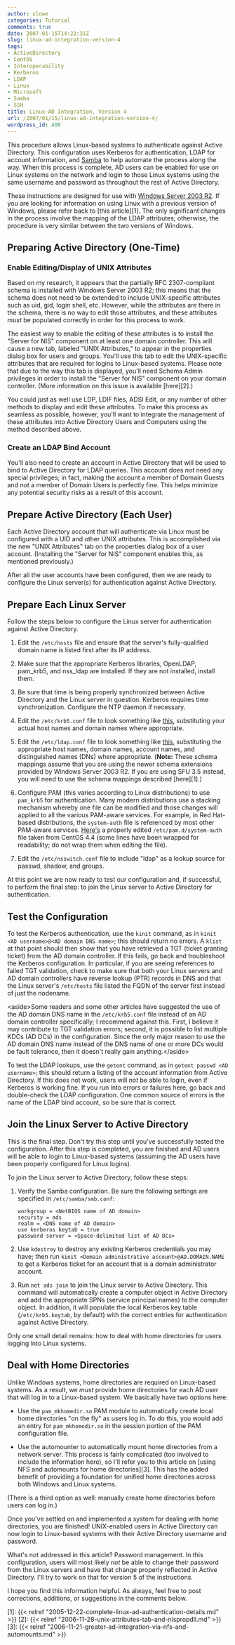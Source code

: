 ```yaml
---
author: slowe
categories: Tutorial
comments: true
date: 2007-01-15T14:22:31Z
slug: linux-ad-integration-version-4
tags:
- ActiveDirectory
- CentOS
- Interoperability
- Kerberos
- LDAP
- Linux
- Microsoft
- Samba
- SSH
title: Linux-AD Integration, Version 4
url: /2007/01/15/linux-ad-integration-version-4/
wordpress_id: 400
---
```


This procedure allows Linux-based systems to authenticate against Active Directory. This configuration uses Kerberos for authentication, LDAP for account information, and [Samba](http://www.samba.org/) to help automate the process along the way. When this process is complete, AD users can be enabled for use on Linux systems on the network and login to those Linux systems using the same username and password as throughout the rest of Active Directory.

These instructions are designed for use with [Windows Server 2003 R2](http://www.microsoft.com/windowsserver2003/). If you are looking for information on using Linux with a previous version of Windows, please refer back to [this article][1]. The only significant changes in the process involve the mapping of the LDAP attributes; otherwise, the procedure is very similar between the two versions of Windows.

## Preparing Active Directory (One-Time)

### Enable Editing/Display of UNIX Attributes

Based on my research, it appears that the partially RFC 2307-compliant schema is installed with Windows Server 2003 R2; this means that the schema does not need to be extended to include UNIX-specific attributes such as uid, gid, login shell, etc. However, while the attributes are there in the schema, there is no way to edit those attributes, and these attributes _must_ be populated correctly in order for this process to work.

The easiest way to enable the editing of these attributes is to install the "Server for NIS" component on at least one domain controller. This will cause a new tab, labeled "UNIX Attributes," to appear in the properties dialog box for users and groups. You'll use this tab to edit the UNIX-specific attributes that are required for logins to Linux-based systems. Please note that due to the way this tab is displayed, you'll need Schema Admin privileges in order to install the "Server for NIS" component on your domain controller. (More information on this issue is available [here][2].)

You could just as well use LDP, LDIF files, ADSI Edit, or any number of other methods to display and edit these attributes. To make this process as seamless as possible, however, you'll want to integrate the management of these attributes into Active Directory Users and Computers using the method described above.

### Create an LDAP Bind Account

You'll also need to create an account in Active Directory that will be used to bind to Active Directory for LDAP queries. This account does _not_ need any special privileges; in fact, making the account a member of Domain Guests and _not_ a member of Domain Users is perfectly fine. This helps minimize any potential security risks as a result of this account.

## Prepare Active Directory (Each User)

Each Active Directory account that will authenticate via Linux must be configured with a UID and other UNIX attributes. This is accomplished via the new "UNIX Attributes" tab on the properties dialog box of a user account. (Installing the "Server for NIS" component enables this, as mentioned previously.)

After all the user accounts have been configured, then we are ready to configure the Linux server(s) for authentication against Active Directory.

## Prepare Each Linux Server

Follow the steps below to configure the Linux server for authentication against Active Directory.

1. Edit the `/etc/hosts` file and ensure that the server's fully-qualified domain name is listed first after its IP address.

2. Make sure that the appropriate Kerberos libraries, OpenLDAP, pam\_krb5, and nss\_ldap are installed. If they are not installed, install them.

3. Be sure that time is being properly synchronized between Active Directory and the Linux server in question. Kerberos requires time synchronization. Configure the NTP daemon if necessary.

4. Edit the `/etc/krb5.conf` file to look something like [this](https://gist.github.com/lowescott/67a3f8c36270c7e6376b), substituting your actual host names and domain names where appropriate.

5. Edit the `/etc/ldap.conf` file to look something like [this](https://gist.github.com/lowescott/7ad13c8839a546b760df), substituting the appropriate host names, domain names, account names, and distinguished names (DNs) where appropriate. (**Note:** These schema mappings assume that you are using the newer schema extensions provided by Windows Server 2003 R2. If you are using SFU 3.5 instead, you will need to use the schema mappings described [here][1].)

6. Configure PAM (this varies according to Linux distributions) to use `pam_krb5` for authentication. Many modern distributions use a stacking mechanism whereby one file can be modified and those changes will applied to all the various PAM-aware services. For example, in Red Hat-based distributions, the `system-auth` file is referenced by most other PAM-aware services. [Here's](https://gist.github.com/lowescott/0e47e27dd5e515963daf) a properly edited `/etc/pam.d/system-auth` file taken from CentOS 4.4 (some lines have been wrapped for readability; do not wrap them when editing the file).

7. Edit the `/etc/nsswitch.conf` file to include "ldap" as a lookup source for passwd, shadow, and groups.

At this point we are now ready to test our configuration and, if successful, to perform the final step: to join the Linux server to Active Directory for authentication.

## Test the Configuration

To test the Kerberos authentication, use the `kinit` command, as in `kinit <AD username>@<AD domain DNS name>`; this should return no errors. A `klist` at that point should then show that you have retrieved a TGT (ticket granting ticket) from the AD domain controller. If this fails, go back and troubleshoot the Kerberos configuration. In particular, if you are seeing references to failed TGT validation, check to make sure that both your Linux servers and AD domain controllers have reverse lookup (PTR) records in DNS and that the Linux server's `/etc/hosts` file listed the FQDN of the server first instead of just the nodename.

&lt;aside&gt;Some readers and some other articles have suggested the use of the AD domain DNS name in the `/etc/krb5.conf` file instead of an AD domain controller specifically; I recommend against this. First, I believe it may contribute to TGT validation errors; second, it is possible to list multiple KDCs (AD DCs) in the configuration. Since the only major reason to use the AD domain DNS name instead of the DNS name of one or more DCs would be fault tolerance, then it doesn't really gain anything.&lt;/aside&gt;

To test the LDAP lookups, use the `getent` command, as in `getent passwd <AD username>`; this should return a listing of the account information from Active Directory. If this does not work, users will _not_ be able to login, even if Kerberos is working fine. If you run into errors or failures here, go back and double-check the LDAP configuration. One common source of errors is the name of the LDAP bind account, so be sure that is correct.

## Join the Linux Server to Active Directory

This is the final step. Don't try this step until you've successfully tested the configuration. After this step is completed, you are finished and AD users will be able to login to Linux-based systems (assuming the AD users have been properly configured for Linux logins).

To join the Linux server to Active Directory, follow these steps:

1. Verify the Samba configuration. Be sure the following settings are specified in `/etc/samba/smb.conf`:  

	``` text
    workgroup = <NetBIOS name of AD domain> 
    security = ads
    realm = <DNS name of AD domain>
    use kerberos keytab = true
    password server = <Space-delimited list of AD DCs>
    ```

2. Use `kdestroy` to destroy any existing Kerberos credentials you may have; then run `kinit <Domain administrative account>@AD.DOMAIN.NAME` to get a Kerberos ticket for an account that is a domain administrator account.

3. Run `net ads join` to join the Linux server to Active Directory. This command will automatically create a computer object in Active Directory and add the appropriate SPNs (service principal names) to the computer object. In addition, it will populate the local Kerberos key table (`/etc/krb5.keytab`, by default) with the correct entries for authentication against Active Directory.

Only one small detail remains: how to deal with home directories for users logging into Linux systems.

## Deal with Home Directories

Unlike Windows systems, home directories are required on Linux-based systems. As a result, we _must_ provide home directories for each AD user that will log in to a Linux-based system. We basically have two options here:

* Use the `pam_mkhomedir.so` PAM module to automatically create local home directories "on the fly" as users log in. To do this, you would add an entry for `pam_mkhomedir.so` in the session portion of the PAM configuration file.

* Use the automounter to automatically mount home directories from a network server. This process is fairly complicated (too involved to include the information here), so I'll refer you to this article on [using NFS and automounts for home directories][3]. This has the added benefit of providing a foundation for unified home directories across both Windows and Linux systems.

(There is a third option as well: manually create home directories before users can log in.)

Once you've settled on and implemented a system for dealing with home directories, you are finished! UNIX-enabled users in Active Directory can now login to Linux-based systems with their Active Directory username and password.

What's not addressed in this article? Password management. In this configuration, users will most likely _not_ be able to change their password from the Linux servers and have that change properly reflected in Active Directory. I'll try to work on that for version 5 of the instructions.

I hope you find this information helpful. As always, feel free to post corrections, additions, or suggestions in the comments below.


[1]: {{< relref "2005-12-22-complete-linux-ad-authentication-details.md" >}}
[2]: {{< relref "2006-11-28-unix-attributes-tab-and-nispropdll.md" >}}
[3]: {{< relref "2006-11-21-greater-ad-integration-via-nfs-and-automounts.md" >}}
